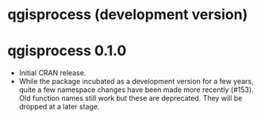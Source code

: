 # qgisprocess (development version)

# qgisprocess 0.1.0

- Initial CRAN release.
- While the package incubated as a development version for a few years, quite a few namespace changes have been made more recently (#153).
Old function names still work but these are deprecated.
They will be dropped at a later stage.
